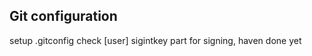 Git configuration
----------------- 

setup .gitconfig
check [user] sigintkey part for signing, haven done yet
